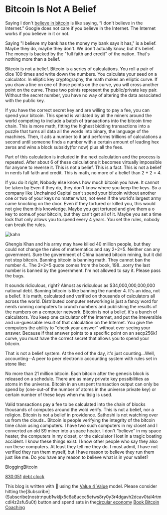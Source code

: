 # Bitcoin Is Not A Belief

Saying I don't [believe in bitcoin](nostr:note1x6twx36t83w7cl4stnjpaccck2agshckya2k5nw3rrexl6mr07jq0yyx8g) is like saying, “I don't believe in the Internet.” Google does not care if you believe in the Internet. The Internet works if you believe in it or not.

Saying "I believe my bank has the money my bank says it has," is a belief. Maybe they do, maybe they don't. We don't actually know, but it's belief. The money is backed by the "full faith and credit" of the nation. That's nothing more than a belief.

Bitcoin is not a belief. Bitcoin is a series of calculations. You roll a pair of dice 100 times and write down the numbers. You calculate your seed on a calculator. In elliptic key cryptography, the math makes an elliptic curve. If you draw a line on one of those points on the curve, you will cross another point on the curve. These two points represent the public/private key pair. Without the secret number, you have no way of altering the data associated with the public key.

If you have the correct secret key and are willing to pay a fee, you can spend your bitcoin. This spend is validated by all the miners around the world competing to include a batch of transactions into the bitcoin time chain. This is more math, fitting the highest bidding transactions into a puzzle that turns all data all the words into binary, the language of the machines. Then, it ads a number to it and performs trillions of calculations a second until someone finds a number with a certain amount of leading hex zeros and wins a block subsidy(for now) plus all the fees.

Part of this calculation is included in the next calculation and the process is repeated. After about 6 of these calculations it becomes virtually impossible for anyone to reverse it. This is not a belief. This is a fact. This is not a belief in nerds full faith and credit. This is math, no more of a belief than 2 + 2 = 4.

If you do it right, Nobody else knows how much bitcoin you have. It cannot be taken by Even if they do, they don't know where you keep the keys. So a company like Unchained Capital can't spend your bitcoin without another one or two of your keys no matter what, not even if the world's largest army came knocking on the door. Even if they tortured or killed you, this would not give them this knowledge. Maybe you get tortured and give them a o key to some.of your bitcoin, but they can't get all of it. Maybe you set a time lock that only allows you to.spend every 4 years. You set the rules, nobody can break the rules.



![kahn](https://i.current.fyi/current/plebai/genimg/c13c20f1-791d-45ec-a486-36a660a89e9e.jpg)

Ghengis Khan and his army may have killed 40 million people, but they could not change the rules of mathematics and say 2+2=5. Neither can any government. Sure the government of China banned bitcoin mining, but it did not stop bitcoin. Banning bitcoin is banning math. They cannot ban the number 4.. The 2+2=5 quote comes from the book, 198...sorry the last number is banned by the government. I'm not allowed to say it.  Please pass the bugs.

It sounds ridiculous, right? Almost as ridiculous as $34,000,000,000,000 national debt. Banning bitcoin is like banning the number 4. It's an idea, not a belief. It is math, calculated and verified on thousands of calculators all across the world. Distributed computer networking is just a fancy word for nerds running computers to crunch numbers and publishing the results of the numbers on a computer network. Bitcoin is not a belief, it's a bunch of calculators. You keep one calculator off the Internet, and put the irreversible and un-guessable result of that calculation on the Internet. You give the computers the ability to "check your answer" without ever seeing your answer. Because if that answer points to a specific point on an secp256k1 curve, you must have the correct secret that allows you to spend your bitcoin.

That is not a belief system. At the end of the day, it's just counting…Well, accounting--A peer to peer electronic accounting system with rules set in stone like:

No more than 21 million bitcoin.
Each bitcoin after the genesis block is released on a schedule.
There are as many private key possibilities as atoms in the universe.
Bitcoin in an unspent transaction output can only be spend by (one-out-of the number of atoms in the universe private key) or certain number of these keys when multisig is used.



Valid transactions pay a fee to be calculated into the chain of blocks thousands of computes around the wold verify. This is not a belief, nor a religion. Bitcoin is not a belief  in providence. Sathoshi is not watching over us from the clouds.. Bitcoin is people  verifying the integrity of the bitcoin time chain using computers.  I have two such computers in my closet and I converted an old S9 miner into a space heater. I don't “believe” in my space heater, the computers in my closet, or the calculator I lost in a tragic boating accident. I know these things exist. I know other people who say they also run these computers.  At least they tell me they do. I must admit, I have not verified they run them myself, but I have reason to believe they run them just like me. Do you have any reason to believe what is in your wallet?





₿logging₿itcoin

[830,051](https://timechaincalendar.com/en/block/830051)
[debt clock](https://www.usdebtclock.org/)

This blog is written with 🧡 using the [Value 4 Value](nostr:npub1wkljx5c6a8uccc5etws8ry0y3r4dgavh2dcav0tal4rtmcdl4z2sfu5u0t)
model.
Please consider hitting the[Subscribe](Subscribe(nostr:npub1wkljx5c6a8uccc5etws8ry0y3r4dgavh2dcav0tal4rtmcdl4z2sfu5u0t) button and spend sats in the[circular economy](https://habla.news/u/blog@bloggingbitcoin.store/support-your-local-bitcoin-circular-economy-to-drain-the-exchanges)
[Book Bitcoin Coaching](https://pay.bloggingbitcoins.xyz/apps/2GpiZ6ns37QY2w9WezMGz5XobCuj/pos)



